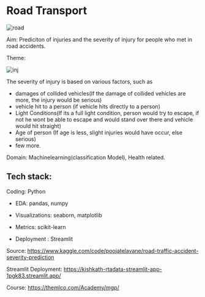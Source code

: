 # Road Transport

![road](https://user-images.githubusercontent.com/60026221/206359279-a9a5732a-361d-48bc-bb75-f285d0354794.jpg)

Aim: Prediciton of injuries and the severity of injury for people who met in road accidents.

Theme: 

![inj](https://user-images.githubusercontent.com/60026221/206359271-a5d3ef1b-3f0c-4579-8035-e4a6e3ef6781.jpg)

The severity of injury is based on various factors, such as 
 
* damages of collided vehicles(If the damage of collided vehicles are more, the injury would be serious)
* vehicle hit to a person (if vehicle hits directly to a person)
* Light Conditions(If its a full light condition, person would try to escape, if not he wont be able to escape and would stand over there and vehicle would hit straight)
* Age of person (If age is less, slight injuries would have occur, else serious)
* few more.

Domain: Machinelearning(classification Model), Health related.

Tech stack: 
----------
Coding: Python

* EDA: pandas, numpy

* Visualizations: seaborn, matplotlib

* Metrics: scikit-learn

* Deployment : Streamlit


Source: https://www.kaggle.com/code/poojatelavane/road-traffic-accident-severity-prediction 

Streamlit Deployment: https://kishkath-rtadata-streamlit-app-1pgk83.streamlit.app/

Course: https://themlco.com/Academy/mgp/


